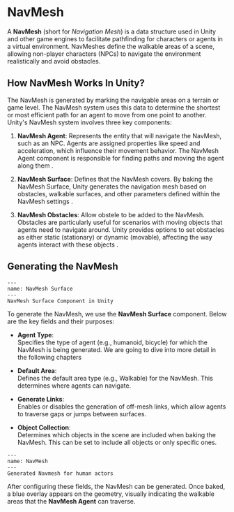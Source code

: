 # NavMesh

A **NavMesh** (short for *Navigation Mesh*) is a data structure used in Unity and other game engines to facilitate pathfinding for characters or agents in a virtual environment. NavMeshes define the walkable areas of a scene, allowing non-player characters (NPCs) to navigate the environment realistically and avoid obstacles.

## How NavMesh Works In Unity? 

Τhe NavMesh is generated by marking the navigable areas on a terrain or game level. The NavMesh system uses this data to determine the shortest or most efficient path for an agent to move from one point to another. Unity's NavMesh system involves three key components:

1. **NavMesh Agent**: Represents the entity that will navigate the NavMesh, such as an NPC. Agents are assigned properties like speed and acceleration, which influence their movement behavior. The NavMesh Agent component is responsible for finding paths and moving the agent along them .

2. **NavMesh Surface**: Defines that the NavMesh covers. By baking the NavMesh Surface, Unity generates the navigation mesh based on obstacles, walkable surfaces, and other parameters defined within the NavMesh settings .

3. **NavMesh Obstacles**: Allow obstele to be added to the NavMesh. Obstacles are particularly useful for scenarios with moving objects that agents need to navigate around. Unity provides options to set obstacles as either static (stationary) or dynamic (movable), affecting the way agents interact with these objects .

## Generating the NavMesh

```{figure} ../Images/navmeshsurface.png
---
name: NavMesh Surface
---
NavMesh Surface Component in Unity
```

To generate the NavMesh, we use the **NavMesh Surface** component. Below are the key fields and their purposes:

- **Agent Type**:  
  Specifies the type of agent (e.g., humanoid, bicycle) for which the NavMesh is being generated. We are going to dive into more detail in the following chapters

- **Default Area**:  
  Defines the default area type (e.g., Walkable) for the NavMesh. This determines where agents can navigate.

- **Generate Links**:  
  Enables or disables the generation of off-mesh links, which allow agents to traverse gaps or jumps between surfaces.

- **Object Collection**:  
  Determines which objects in the scene are included when baking the NavMesh. This can be set to include all objects or only specific ones.

```{figure} ../Images/navmesh.png
---
name: NavMesh 
---
Generated Navmesh for human actors
```

After configuring these fields, the NavMesh can be generated. Once baked, a blue overlay appears on the geometry, visually indicating the walkable areas that the **NavMesh Agent** can traverse.


